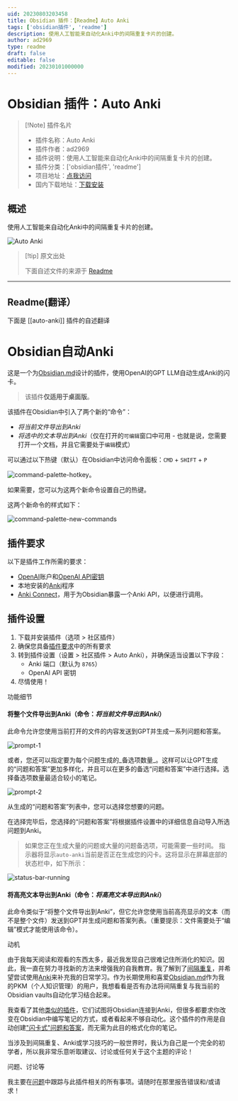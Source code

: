```yaml
---
uid: 20230803203458
title: Obsidian 插件：【Readme】Auto Anki
tags: ['obsidian插件', 'readme']
description: 使用人工智能来自动化Anki中的间隔重复卡片的创建。
author: ad2969
type: readme
draft: false
editable: false
modified: 20230101000000
---
```


# Obsidian 插件：Auto Anki

> [!Note] 插件名片
> - 插件名称：Auto Anki
> - 插件作者：ad2969
> - 插件说明：使用人工智能来自动化Anki中的间隔重复卡片的创建。
> - 插件分类：['obsidian插件', 'readme']
> - 项目地址：[点我访问](https://github.com/ad2969/obsidian-auto-anki)
> - 国内下载地址：[下载安装](https://pkmer.cn/products/plugin/pluginMarket/?auto-anki)

## 概述

使用人工智能来自动化Anki中的间隔重复卡片的创建。

![Auto Anki](https://cdn.pkmer.cn/covers/auto-anki.png!pkmer)

> [!tip] 原文出处
> 
>下面自述文件的来源于 [Readme](https://ghproxy.net/https://raw.githubusercontent.com/ad2969/obsidian-auto-anki/master/README.md)
> 

---

## Readme(翻译）

下面是 [[auto-anki]] 插件的自述翻译


# Obsidian自动Anki

这是一个为[Obsidian.md](https://obsidian.md/)设计的插件，使用OpenAI的GPT LLM自动生成Anki的闪卡。

> 该插件**仅适用于桌面版**。

该插件在Obsidian中引入了两个新的“命令”：
- _将当前文件导出到Anki_
- _将选中的文本导出到Anki_（仅在打开的`可编辑`窗口中可用 - 也就是说，您需要打开一个文档，并且它需要处于`编辑`模式）

可以通过以下热键（默认）在Obsidian中访问命令面板：`CMD` + `SHIFT` + `P`

![command-palette-hotkey](media/command-palette-hotkey.png)。

如果需要，您可以为这两个新命令设置自己的热键。

这两个新命令的样式如下：

![command-palette-new-commands](media/command-palette-new-commands.png)

## 插件要求

以下是插件工作所需的要求：
- [OpenAI](https://openai.com/)账户和[OpenAI API密钥](https://platform.openai.com/account/api-keys)
- 本地安装的[Anki](https://apps.ankiweb.net/)程序
- [Anki Connect](https://github.com/FooSoft/anki-connect)，用于为Obsidian暴露一个Anki API，以便进行调用。

## 插件设置

1. 下载并安装插件（选项 > 社区插件）
2. 确保您具备[插件要求](#插件要求)中的所有要求
3. 转到插件设置（设置 > 社区插件 > Auto Anki），并确保适当设置以下字段：
    - Anki 端口（默认为 `8765`）
    - OpenAI API 密钥
4. 尽情使用！

功能细节

#### 将整个文件导出到Anki（命令：_将当前文件导出到Anki_）
此命令允许您使用当前打开的文件的内容发送到GPT并生成一系列问题和答案。

![prompt-1](media/prompt-1.png)

或者，您还可以指定要为每个问题生成的_备选项数量_。这样可以让GPT生成的“问题和答案”更加多样化，并且可以在更多的备选“问题和答案”中进行选择。选择备选项数量最适合较小的笔记。

![prompt-2](media/prompt-2.png)

从生成的“问题和答案”列表中，您可以选择您想要的问题。

在选择完毕后，您选择的“问题和答案”将根据插件设置中的详细信息自动导入所选问题到Anki。

> 如果您正在生成大量的问题或大量的问题备选项，可能需要一些时间。
指示器将显示`auto-anki`当前是否正在生成您的闪卡。这将显示在屏幕底部的状态栏中，如下所示：

![status-bar-running](media/status-bar-running.png)

#### 将高亮文本导出到Anki（命令：_将高亮文本导出到Anki_）
此命令类似于“将整个文件导出到Anki”，但它允许您使用当前高亮显示的文本（而不是整个文件）发送到GPT并生成问题和答案列表。（重要提示：文件需要处于“编辑”模式才能使用该命令）。

动机

由于我每天阅读和观看的东西太多，最近我发现自己很难记住所消化的知识。因此，我一直在努力寻找新的方法来增强我的自我教育。我了解到了[间隔重复](https://en.wikipedia.org/wiki/Spaced_repetition)，并希望尝试使用[Anki](https://apps.ankiweb.net/)来补充我的日常学习。作为长期使用和喜爱[Obsidian.md](https://obsidian.md/)作为我的PKM（个人知识管理）的用户，我想看看是否有办法将间隔重复与我当前的Obsidian vaults自动化学习结合起来。

我查看了其他[类似的插件](https://github.com/Pseudonium/Obsidian_to_Anki)，它们试图将Obsidian连接到Anki，但很多都要求你改变在Obsidian中编写笔记的方式，或者看起来不够自动化。这个插件的作用是自动创建["闪卡式"问题和答案](https://en.wikipedia.org/wiki/Leitner_system)，而无需为此目的格式化你的笔记。

当涉及到间隔重复、Anki或学习技巧的一般世界时，我认为自己是一个完全的初学者，所以我非常乐意听取建议、讨论或任何关于这个主题的评论！

问题、讨论等

我主要在[问题](https://github.com/ad2969/obsidian-auto-anki/issues)中跟踪与此插件相关的所有事项。请随时在那里报告错误和/或请求！



